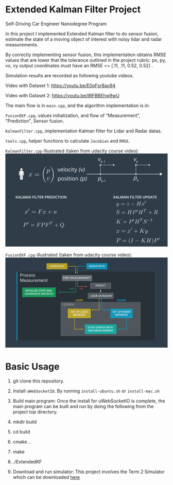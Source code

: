 # Extended Kalman Filter Project
Self-Driving Car Engineer Nanodegree Program

In this project I implemented Extended Kalman filter to do sensor fusion, estimate the state of a moving object of interest with noisy lidar and radar measurements.

By correctly implementing sensor fusion, this implementation obtains RMSE values that are lower that the tolerance outlined in the project rubric: px, py, vx, vy output coordinates must have an RMSE <= [.11, .11, 0.52, 0.52] .

Simulation results are recorded as following youtube videos.

Video with Dataset 1:
https://youtu.be/E0pFsr8ao94

Video with Dataset 2:
https://youtu.be/tRFBBEhw9wU

[image3]: ./images/img3.png
[image4]: ./images/img4.png

The main flow is in `main.cpp`, and the algorithm implementation is in:

`FusionEKF.cpp`, values initialization, and flow of "Measurement", "Prediction", Sensor fusion.

`KalmanFilter.cpp`, implementation Kalman filter for Lidar and Radar datas.

`tools.cpp`, helper functions to calculate `Jacobian` and `RMSE`.

`KalmanFilter.cpp` illustrated (taken from udacity course video):
![alt text][image3]

`FusionEKF.cpp` illustrated (taken from udacity course video):
![alt text][image4]



# Basic Usage
1. git clone this repository.
2. Install `uWebSocketIO`. By running `install-ubuntu.sh` or `install-mac.sh`
3. Build main program:
  Once the install for uWebSocketIO is complete, the main program can be built and run by doing the following from the project top directory.
 1. mkdir build
 2. cd build
 3. cmake ..
 4. make
 5. ./ExtendedKF

4. Download and run simulator: This project involves the Term 2 Simulator which can be downloaded [here](https://github.com/udacity/self-driving-car-sim/releases)
